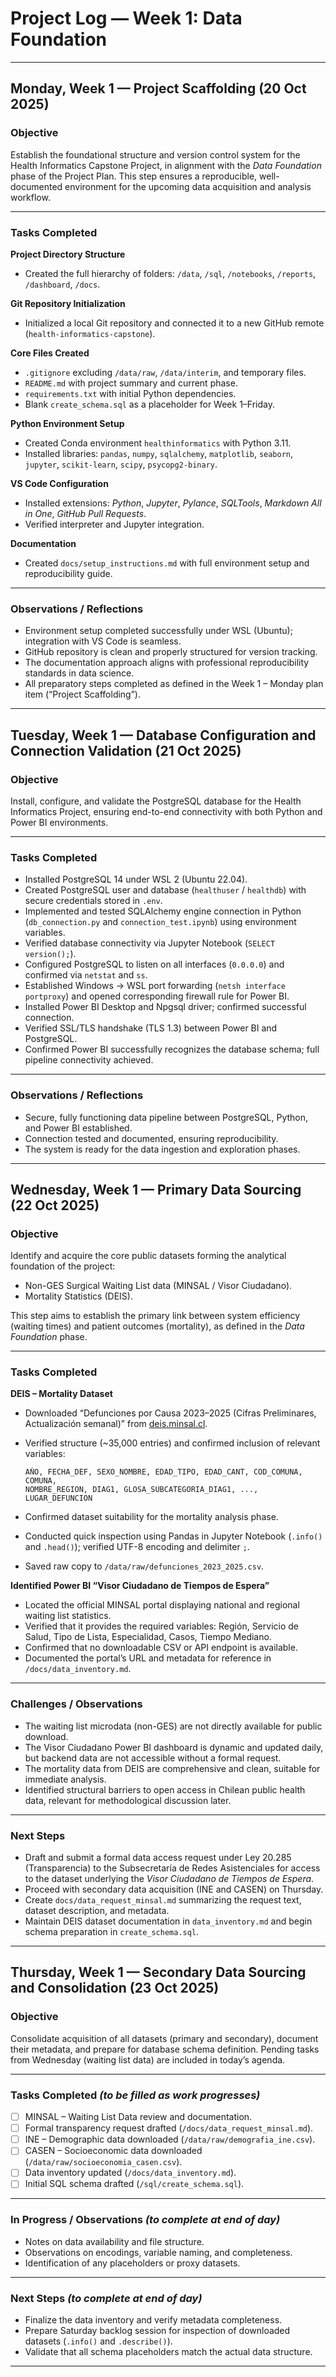 # Project Log — Week 1: Data Foundation

---

## Monday, Week 1 — Project Scaffolding (20 Oct 2025)

### Objective

Establish the foundational structure and version control system for the Health Informatics Capstone Project, in alignment with the *Data Foundation* phase of the Project Plan.
This step ensures a reproducible, well-documented environment for the upcoming data acquisition and analysis workflow.

---

### Tasks Completed

**Project Directory Structure**

* Created the full hierarchy of folders: `/data`, `/sql`, `/notebooks`, `/reports`, `/dashboard`, `/docs`.

**Git Repository Initialization**

* Initialized a local Git repository and connected it to a new GitHub remote (`health-informatics-capstone`).

**Core Files Created**

* `.gitignore` excluding `/data/raw`, `/data/interim`, and temporary files.
* `README.md` with project summary and current phase.
* `requirements.txt` with initial Python dependencies.
* Blank `create_schema.sql` as a placeholder for Week 1–Friday.

**Python Environment Setup**

* Created Conda environment `healthinformatics` with Python 3.11.
* Installed libraries: `pandas`, `numpy`, `sqlalchemy`, `matplotlib`, `seaborn`, `jupyter`, `scikit-learn`, `scipy`, `psycopg2-binary`.

**VS Code Configuration**

* Installed extensions: *Python*, *Jupyter*, *Pylance*, *SQLTools*, *Markdown All in One*, *GitHub Pull Requests*.
* Verified interpreter and Jupyter integration.

**Documentation**

* Created `docs/setup_instructions.md` with full environment setup and reproducibility guide.

---

### Observations / Reflections

* Environment setup completed successfully under WSL (Ubuntu); integration with VS Code is seamless.
* GitHub repository is clean and properly structured for version tracking.
* The documentation approach aligns with professional reproducibility standards in data science.
* All preparatory steps completed as defined in the Week 1 – Monday plan item (“Project Scaffolding”).

---

## Tuesday, Week 1 — Database Configuration and Connection Validation (21 Oct 2025)

### Objective

Install, configure, and validate the PostgreSQL database for the Health Informatics Project, ensuring end-to-end connectivity with both Python and Power BI environments.

---

### Tasks Completed

* Installed PostgreSQL 14 under WSL 2 (Ubuntu 22.04).
* Created PostgreSQL user and database (`healthuser` / `healthdb`) with secure credentials stored in `.env`.
* Implemented and tested SQLAlchemy engine connection in Python (`db_connection.py` and `connection_test.ipynb`) using environment variables.
* Verified database connectivity via Jupyter Notebook (`SELECT version();`).
* Configured PostgreSQL to listen on all interfaces (`0.0.0.0`) and confirmed via `netstat` and `ss`.
* Established Windows → WSL port forwarding (`netsh interface portproxy`) and opened corresponding firewall rule for Power BI.
* Installed Power BI Desktop and Npgsql driver; confirmed successful connection.
* Verified SSL/TLS handshake (TLS 1.3) between Power BI and PostgreSQL.
* Confirmed Power BI successfully recognizes the database schema; full pipeline connectivity achieved.

---

### Observations / Reflections

* Secure, fully functioning data pipeline between PostgreSQL, Python, and Power BI established.
* Connection tested and documented, ensuring reproducibility.
* The system is ready for the data ingestion and exploration phases.

---

## Wednesday, Week 1 — Primary Data Sourcing (22 Oct 2025)

### Objective

Identify and acquire the core public datasets forming the analytical foundation of the project:

* Non-GES Surgical Waiting List data (MINSAL / Visor Ciudadano).
* Mortality Statistics (DEIS).

This step aims to establish the primary link between system efficiency (waiting times) and patient outcomes (mortality), as defined in the *Data Foundation* phase.

---

### Tasks Completed

**DEIS – Mortality Dataset**

* Downloaded “Defunciones por Causa 2023–2025 (Cifras Preliminares, Actualización semanal)” from [deis.minsal.cl](https://deis.minsal.cl/#datosabiertos).
* Verified structure (~35,000 entries) and confirmed inclusion of relevant variables:

  ```
  AÑO, FECHA_DEF, SEXO_NOMBRE, EDAD_TIPO, EDAD_CANT, COD_COMUNA, COMUNA,
  NOMBRE_REGION, DIAG1, GLOSA_SUBCATEGORIA_DIAG1, ..., LUGAR_DEFUNCION
  ```
* Confirmed dataset suitability for the mortality analysis phase.
* Conducted quick inspection using Pandas in Jupyter Notebook (`.info()` and `.head()`); verified UTF-8 encoding and delimiter `;`.
* Saved raw copy to `/data/raw/defunciones_2023_2025.csv`.

**Identified Power BI “Visor Ciudadano de Tiempos de Espera”**

* Located the official MINSAL portal displaying national and regional waiting list statistics.
* Verified that it provides the required variables: Región, Servicio de Salud, Tipo de Lista, Especialidad, Casos, Tiempo Mediano.
* Confirmed that no downloadable CSV or API endpoint is available.
* Documented the portal’s URL and metadata for reference in `/docs/data_inventory.md`.

---

### Challenges / Observations

* The waiting list microdata (non-GES) are not directly available for public download.
* The Visor Ciudadano Power BI dashboard is dynamic and updated daily, but backend data are not accessible without a formal request.
* The mortality data from DEIS are comprehensive and clean, suitable for immediate analysis.
* Identified structural barriers to open access in Chilean public health data, relevant for methodological discussion later.

---

### Next Steps

* Draft and submit a formal data access request under Ley 20.285 (Transparencia) to the Subsecretaría de Redes Asistenciales for access to the dataset underlying the *Visor Ciudadano de Tiempos de Espera*.
* Proceed with secondary data acquisition (INE and CASEN) on Thursday.
* Create `docs/data_request_minsal.md` summarizing the request text, dataset description, and metadata.
* Maintain DEIS dataset documentation in `data_inventory.md` and begin schema preparation in `create_schema.sql`.

---

## Thursday, Week 1 — Secondary Data Sourcing and Consolidation (23 Oct 2025)

### Objective

Consolidate acquisition of all datasets (primary and secondary), document their metadata, and prepare for database schema definition.
Pending tasks from Wednesday (waiting list data) are included in today’s agenda.

---

### Tasks Completed  *(to be filled as work progresses)*

* [ ] MINSAL – Waiting List Data review and documentation.
* [ ] Formal transparency request drafted (`/docs/data_request_minsal.md`).
* [ ] INE – Demographic data downloaded (`/data/raw/demografia_ine.csv`).
* [ ] CASEN – Socioeconomic data downloaded (`/data/raw/socioeconomia_casen.csv`).
* [ ] Data inventory updated (`/docs/data_inventory.md`).
* [ ] Initial SQL schema drafted (`/sql/create_schema.sql`).

---

### In Progress / Observations  *(to complete at end of day)*

* Notes on data availability and file structure.
* Observations on encodings, variable naming, and completeness.
* Identification of any placeholders or proxy datasets.

---

### Next Steps  *(to complete at end of day)*

* Finalize the data inventory and verify metadata completeness.
* Prepare Saturday backlog session for inspection of downloaded datasets (`.info()` and `.describe()`).
* Validate that all schema placeholders match the actual data structure.

---
